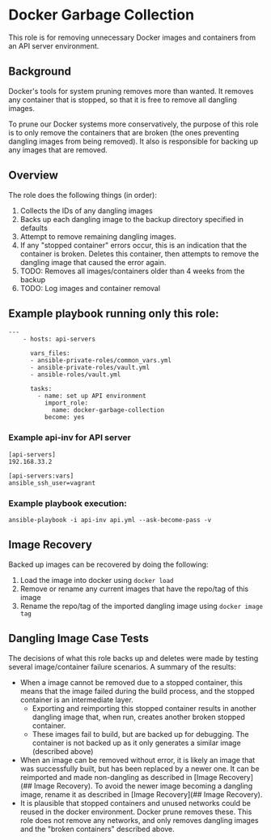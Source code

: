 # Docker Garbage Collection
This role is for removing unnecessary Docker images and containers from an API server environment.

## Background
Docker's tools for system pruning removes more than wanted. It removes any container that is stopped, so that it is free to remove all dangling images.

To prune our Docker systems more conservatively, the purpose of this role is to only remove the containers that are broken (the ones preventing dangling images from being removed). It also is responsible for backing up any images that are removed.

## Overview
The role does the following things (in order):

 1. Collects the IDs of any dangling images
 2. Backs up each dangling image to the backup directory specified in defaults
 3. Attempt to remove remaining dangling images.
 4. If any "stopped container" errors occur, this is an indication that the container is broken. Deletes this container, then attempts to remove the dangling image that caused the error again.
 5. TODO: Removes all images/containers older than 4 weeks from the backup
 6. TODO: Log images and container removal

## Example playbook running only this role:
    ---
        - hosts: api-servers

          vars_files:
          - ansible-private-roles/common_vars.yml
          - ansible-private-roles/vault.yml
          - ansible-roles/vault.yml

          tasks:
            - name: set up API environment
              import_role:
                name: docker-garbage-collection
              become: yes

### Example api-inv for API server
    [api-servers]
    192.168.33.2

    [api-servers:vars]
    ansible_ssh_user=vagrant

### Example playbook execution:
`ansible-playbook -i api-inv api.yml --ask-become-pass -v`

## Image Recovery
Backed up images can be recovered by doing the following:

1. Load the image into docker using `docker load`
2. Remove or rename any current images that have the repo/tag of this image
3. Rename the repo/tag of the imported dangling image using `docker image tag`

## Dangling Image Case Tests
The decisions of what this role backs up and deletes were made by testing several image/container failure scenarios. A summary of the results:
- When a image cannot be removed due to a stopped container, this means that the image failed during the build process, and the stopped container is an intermediate layer.
    - Exporting and reimporting this stopped container results in another dangling image that, when run, creates another broken stopped container.
    - These images fail to build, but are backed up for debugging. The container is not backed up as it only generates a similar image (described above)
- When an image can be removed without error, it is likely an image that was successfully built, but has been replaced by a newer one. It can be reimported and made non-dangling as described in [Image Recovery](## Image Recovery). To avoid the newer image becoming a dangling image, rename it as described in [Image Recovery](## Image Recovery).
- It is plausible that stopped containers and unused networks could be reused in the docker environment. Docker prune removes these. This role does not remove any networks, and only removes dangling images and the "broken containers" described above.
